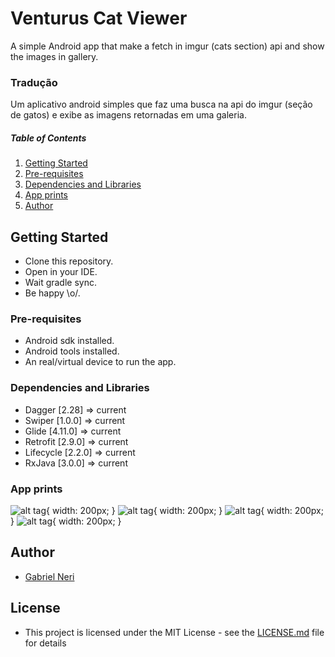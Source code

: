 # Venturus Cat Viewer

A simple Android app that make a fetch in imgur (cats section) api and show the images in gallery.

### Tradução
Um aplicativo android simples que faz uma busca na api do imgur (seção de gatos) e exibe as imagens retornadas em uma galeria.

##### Table of Contents
1. [Getting Started](#gettingStarted)
2. [Pre-requisites](#preRequisites)
3. [Dependencies and Libraries](#dependenciesLibraries)
4. [App prints](#appPrints)
5. [Author](#author)


<a name="gettingStarted"/></a>
## Getting Started
  - Clone this repository.
  - Open in your IDE.
  - Wait gradle sync.
  - Be happy \o/.

<a name="preRequisites"/></a>
### Pre-requisites
  - Android sdk installed.
  - Android tools installed.
  - An real/virtual device to run the app.

<a name="dependenciesLibraries"/></a>
### Dependencies and Libraries
  - Dagger    [2.28]    => current
  - Swiper    [1.0.0]   => current
  - Glide     [4.11.0]  => current
  - Retrofit  [2.9.0]   => current
  - Lifecycle [2.2.0]   => current
  - RxJava    [3.0.0]   => current

<a name="appPrints"/></a>
### App prints
  ![alt tag](./prints/print1.png){ width: 200px; }
  ![alt tag](./prints/print2.png){ width: 200px; }
  ![alt tag](./prints/print3.png){ width: 200px; }
  ![alt tag](./prints/print4.png){ width: 200px; }

<a name="author"/></a>
## Author
  - [Gabriel Neri](https://br.linkedin.com/in/nerigabriel)

## License
   - This project is licensed under the MIT License - see the [LICENSE.md](LICENSE.md) file for details  
